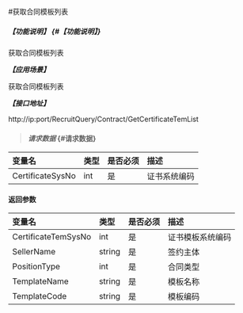#获取合同模板列表
##### _【功能说明】_ {#【功能说明】}

获取合同模板列表


_**【应用场景】**_

获取合同模板列表


_**【接口地址】**_

http://ip:port/RecruitQuery/Contract/GetCertificateTemList

> #### _请求数据_ {#请求数据}

| 变量名 | 类型 | 是否必须 | 描述 |
| :--- | :--- | :--- | :--- |
| CertificateSysNo| int | 是 | 证书系统编码 |



#### 返回参数

| 变量名 | 类型 | 是否必须 | 描述 |
| :--- | :--- | :--- | :--- |
| CertificateTemSysNo| int | 是 | 证书模板系统编码 |
| SellerName| string| 是 | 签约主体 |
| PositionType| int | 是 | 合同类型 |
| TemplateName| string| 是 | 模板名称 |
| TemplateCode| string| 是 | 模板编码 |



